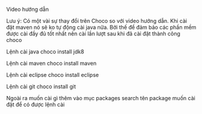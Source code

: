Video hướng dẫn

Lưu ý: Có một vài sự thay đổi trên Choco so với video hướng dẫn. Khi cài đặt maven nó sẽ ko tự động cài java nữa. Bởi thế để đảm bảo các phần mềm được cài đầy đủ tốt nhất nên cài lần lượt sau khi đã cài đặt thành công choco

Lệnh cài java
choco install jdk8

Lệnh cài maven
choco install maven

Lệnh cài eclipse
choco install eclipse

Lệnh cài git
choco install git

Ngoài ra muốn cài gì thêm vào mục packages search tên package muốn cài đặt để có được lệnh cài